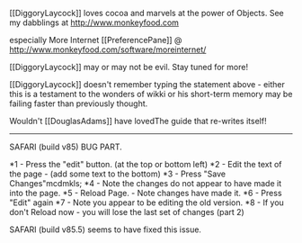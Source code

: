 


[[DiggoryLaycock]] loves cocoa and marvels at the power of Objects.
See my dabblings at http://www.monkeyfood.com

especially More Internet [[PreferencePane]] @ http://www.monkeyfood.com/software/moreinternet/

[[DiggoryLaycock]] may or may not be evil. Stay tuned for more!

[[DiggoryLaycock]] doesn't remember typing the statement above  - either this is a testament to the wonders of wikki or his short-term memory may be failing faster than previously thought.

Wouldn't [[DouglasAdams]] have lovedThe guide that re-writes itself!

----

SAFARI  (build v85) BUG PART.



*1 - Press the "edit" button. (at the top or bottom left)
*2 - Edit the text of the page - (add some text to the bottom)
*3 - Press "Save Changes"mcdmkls;
*4 - Note the changes do not appear to have made it into the page.
*5 - Reload Page. - Note changes have made it.
*6 - Press "Edit" again
*7 - Note you appear to be editing the old version.
*8 - If you don't Reload now - you will lose the last set of changes (part 2)



SAFARI (build v85.5) seems to have fixed this issue.